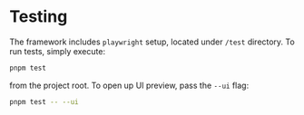 # Testing

The framework includes `playwright` setup, located under `/test` directory.
To run tests, simply execute:

```bash
pnpm test
```

from the project root. To open up UI preview, pass the `--ui` flag:

```bash
pnpm test -- --ui
```
